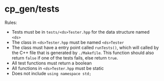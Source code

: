 # cp\_gen/tests

Rules: 
* Tests must be in `tests/<ds>Tester.hpp` for the data structure named `<ds>`
* The class in `<ds>Tester.hpp` must be named `<ds>Tester`
* The class must have a entry point called `runTests()`, which will called by the C++ file that is generated by `./Makefile`. This function should also return `false` if one of the tests fails, else return `true`.
* All test functions must return a boolean
* All functions in `<ds>Tester.hpp` must be static
* Does not include `using namespace std;`
